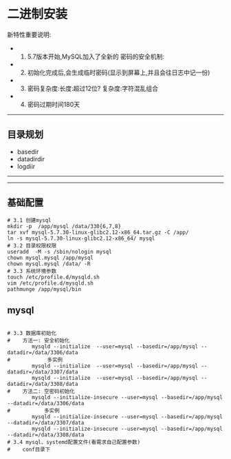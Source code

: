 # 二进制安装 #

新特性重要说明:
* 1. 5.7版本开始,MySQL加入了全新的 密码的安全机制:
* 2. 初始化完成后,会生成临时密码(显示到屏幕上,并且会往日志中记一份)
* 3. 密码复杂度:长度:超过12位? 复杂度:字符混乱组合
* 4. 密码过期时间180天

---

## 目录规划 ##

* basedir
* datadirdir
* logdiir

---

---

## 基础配置 ##

```shell
# 3.1 创建mysql
mkdir -p  /app/mysql /data/330{6,7,8}
tar xvf mysql-5.7.30-linux-glibc2.12-x86_64.tar.gz -C /app/
ln -s mysql-5.7.30-linux-glibc2.12-x86_64/ mysql
# 3.2 目录权限权限
useradd  -M -s /sbin/nologin mysql
chown mysql.mysql /app/mysql
chown mysql.mysql /data/ -R
# 3.3 系统环境参数
touch /etc/profile.d/mysqld.sh
vim /etc/profile.d/mysqld.sh
pathmunge /app/mysql/bin
```

## mysql ##

```shell

# 3.3 数据库初始化
#    方法一: 安全初始化
        mysqld --initialize  --user=mysql --basedir=/app/mysql --datadir=/data/3306/data
#            多实例
        mysqld --initialize  --user=mysql --basedir=/app/mysql --datadir=/data/3307/data
        mysqld --initialize  --user=mysql --basedir=/app/mysql --datadir=/data/3308/data
#    方法二: 空密码初始化
        mysqld --initialize-insecure --user=mysql --basedir=/app/mysql --datadir=/data/3306/data
#           多实例
        mysqld --initialize-insecure --user=mysql --basedir=/app/mysql --datadir=/data/3307/data
        mysqld --initialize-insecure --user=mysql --basedir=/app/mysql --datadir=/data/3308/data
# 3.4 mysql、systemd配置文件(看需求自己配置参数)
#    conf目录下
```
